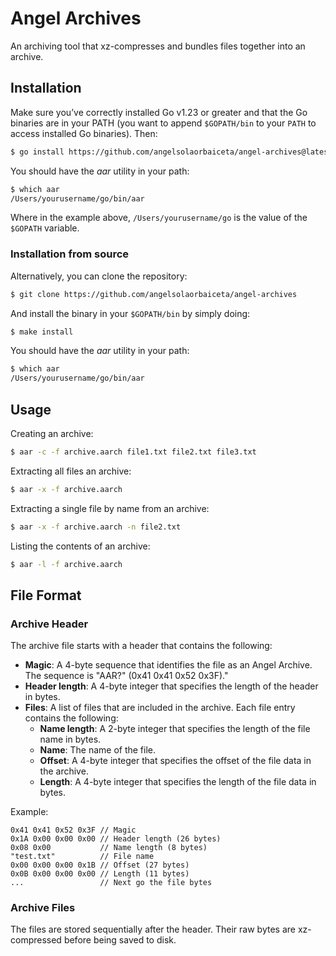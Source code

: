 # Angel Archives

An archiving tool that xz-compresses and bundles files together into an archive.

## Installation

Make sure you’ve correctly installed Go v1.23 or greater and that the Go binaries are in your PATH (you want to append `$GOPATH/bin` to your `PATH` to access installed Go binaries).
Then:

```bash
$ go install https://github.com/angelsolaorbaiceta/angel-archives@latest
```

You should have the _aar_ utility in your path:

```bash
$ which aar
/Users/yourusername/go/bin/aar
```

Where in the example above, `/Users/yourusername/go` is the value of the `$GOPATH` variable.

### Installation from source

Alternatively, you can clone the repository:

```bash
$ git clone https://github.com/angelsolaorbaiceta/angel-archives
```

And install the binary in your `$GOPATH/bin` by simply doing:

```bash
$ make install
```

You should have the _aar_ utility in your path:

```bash
$ which aar
/Users/yourusername/go/bin/aar
```

## Usage

Creating an archive:

```bash
$ aar -c -f archive.aarch file1.txt file2.txt file3.txt
```

Extracting all files an archive:

```bash
$ aar -x -f archive.aarch
```

Extracting a single file by name from an archive:

```bash
$ aar -x -f archive.aarch -n file2.txt
```

Listing the contents of an archive:

```bash
$ aar -l -f archive.aarch
```

## File Format

### Archive Header

The archive file starts with a header that contains the following:

- **Magic**: A 4-byte sequence that identifies the file as an Angel Archive. The sequence is "AAR?" (0x41 0x41 0x52 0x3F)."
- **Header length**: A 4-byte integer that specifies the length of the header in bytes.
- **Files**: A list of files that are included in the archive. Each file entry contains the following:
  - **Name length**: A 2-byte integer that specifies the length of the file name in bytes.
  - **Name**: The name of the file.
  - **Offset**: A 4-byte integer that specifies the offset of the file data in the archive.
  - **Length**: A 4-byte integer that specifies the length of the file data in bytes.

Example:

```
0x41 0x41 0x52 0x3F // Magic
0x1A 0x00 0x00 0x00 // Header length (26 bytes)
0x08 0x00           // Name length (8 bytes)
"test.txt"          // File name
0x00 0x00 0x00 0x1B // Offset (27 bytes)
0x0B 0x00 0x00 0x00 // Length (11 bytes)
...                 // Next go the file bytes
```

### Archive Files

The files are stored sequentially after the header.
Their raw bytes are xz-compressed before being saved to disk.
